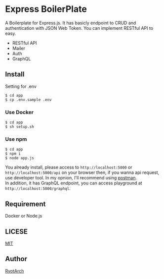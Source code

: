 # Express BoilerPlate

A Boilerplate for Express.js. It has basicly endpoint to CRUD and authentication with JSON Web Token.
You can implement RESTful API to easy.

- RESTful API
- Mailer
- Auth
- GraphQL

## Install
Setting for .env
```
$ cd app
$ cp .env.sample .env
```

### Use Docker
```
$ cd app
$ sh setup.sh
```

### Use npm
```
$ cd app
$ npm i
$ node app.js
```

You already install, please access to `http://localhost:5000` or `http://localhost:5000/api` on your browser then, if you wanna api request, use developer tool.
In my opnion, I'll recommend using [postman](https://www.getpostman.com/).  
In addition, it has GraphQL endpoint, you can access playground at `http://localhost:5000/graphql`.

## Requirement
Docker or Node.js

## LICESE
[MIT](https://github.com/Restoration/Express-Boilerplate/blob/master/LICENSE)

## Author  
[RyotArch](https://www.developer-ryota.com) 
